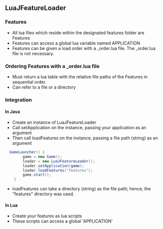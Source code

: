 ## LuaJFeatureLoader

### Features
  - All lua files which reside within the designated features folder are Features
  - Features can access a global lua variable named APPLICATION
  - Features can be given a load order with a _order.lua file.  The _order.lua file is not necessary. 

### Ordering Features with a _order.lua file
  - Must return a lua table with the relative file paths of the Features in sequential order.
  - Can refer to a file or a directory

### Integration

#### In Java
  - Create an instance of LuaJFeatureLoader
  - Call setApplication on the instance, passing your application as an argument
  - Then call loadFeatures on the instance, passing a file path (string) as an argument

```Java
  GameLauncher() {
		game = new Game();
		loader = new LuaJFeatureLoader();
		loader.setApplication(game);
		loader.loadFeatures("features");
		game.start();
	}
```

  - loadFeatures can take a directory (string) as the file path; hence, the "features" directory was used.

#### In Lua
  - Create your features as lua scripts
  - These scripts can access a global 'APPLICATION'
